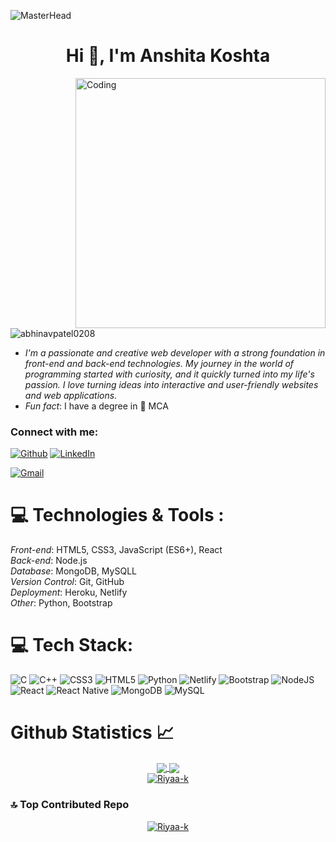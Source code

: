 

<!--![MasterHead](https://user-images.githubusercontent.com/65373279/148280039-301b677b-74e7-49f8-af75-15e7c9253d74.png)-->
![MasterHead](https://i.redd.it/bpxxqqvps4h91.gif)

<h1 align="center">Hi 👋, I'm Anshita Koshta</h1>
<!-- <h3 align="center">A passionate Web developer from India</h3> -->
<img align="right" alt="Coding" width="400" src="https://camo.githubusercontent.com/691cdc5f9c4dc0e88650b97d480af9237d9422963bd1184f95e00087d3aa8bbd/68747470733a2f2f692e696d6775722e636f6d2f72486c456444712e676966">

<p align="left"> <img src="https://komarev.com/ghpvc/?username=abhinavpatel0208&label=Profile%20views&color=0e75b6&style=flat" alt="abhinavpatel0208" /> </p>

- *I'm a passionate and creative web developer with a strong foundation in front-end and back-end technologies. My journey in the world of programming started with curiosity, and it quickly turned into my life's passion. I love turning ideas into interactive and user-friendly websites and web applications.*
- *Fun fact*: I have a degree in 👷 MCA 

<h3 align="left">Connect with me:</h3>

[![Github](https://img.shields.io/badge/-Github-333?style=flat&logo=Github&logoColor=white)](https://github.com/Riyaa-k)
[![LinkedIn](https://img.shields.io/badge/LinkedIn-%230077B5.svg?logo=linkedin&logoColor=white)](https://www.linkedin.com/in/anshitakoshta/)

[![Gmail](https://img.shields.io/badge/-Gmail-c14438?style=flat&logo=Gmail&logoColor=white)](mailto:anshitakoshta28@gmail.com)


# 💻 Technologies & Tools :
*Front-end*: HTML5, CSS3, JavaScript (ES6+), React <Br/>
*Back-end*: Node.js <Br/>
*Database*: MongoDB, MySQLL <Br/>
*Version Control*: Git, GitHub <Br/>
*Deployment*: Heroku, Netlify <Br/>
*Other*: Python, Bootstrap <Br/>

# 💻 Tech Stack:
![C](https://img.shields.io/badge/c-%2300599C.svg?style=for-the-badge&logo=c&logoColor=white) ![C++](https://img.shields.io/badge/c++-%2300599C.svg?style=for-the-badge&logo=c%2B%2B&logoColor=white) ![CSS3](https://img.shields.io/badge/css3-%231572B6.svg?style=for-the-badge&logo=css3&logoColor=white) ![HTML5](https://img.shields.io/badge/html5-%23E34F26.svg?style=for-the-badge&logo=html5&logoColor=white) ![Python](https://img.shields.io/badge/python-3670A0?style=for-the-badge&logo=python&logoColor=ffdd54) ![Netlify](https://img.shields.io/badge/netlify-%23000000.svg?style=for-the-badge&logo=netlify&logoColor=#00C7B7) ![Bootstrap](https://img.shields.io/badge/bootstrap-%23563D7C.svg?style=for-the-badge&logo=bootstrap&logoColor=white) ![NodeJS](https://img.shields.io/badge/node.js-6DA55F?style=for-the-badge&logo=node.js&logoColor=white) ![React](https://img.shields.io/badge/react-%2320232a.svg?style=for-the-badge&logo=react&logoColor=%2361DAFB) ![React Native](https://img.shields.io/badge/react_native-%2320232a.svg?style=for-the-badge&logo=react&logoColor=%2361DAFB) ![MongoDB](https://img.shields.io/badge/MongoDB-%234ea94b.svg?style=for-the-badge&logo=mongodb&logoColor=white) ![MySQL](https://img.shields.io/badge/mysql-%2300f.svg?style=for-the-badge&logo=mysql&logoColor=white) 



# Github Statistics 📈

<div align="center"> 
     <a href="">
      <img align="center" src="https://github-readme-stats-sigma-five.vercel.app/api?username=Riyaa-k&show_icons=true&include_all_commits=true&count_private=true&theme=react&line_height=40" />
    </a>
    <a href="">
      <img align="center" src="https://github-readme-stats.vercel.app/api/top-langs/?username=Riyaa-k&show_icons=true&locale=en&layout=compact&theme=react&line_height=40&hide=css"/>
    </a>
</div>

<div align="center">
  <a href="">
    <img align="center" src="https://github-readme-streak-stats.herokuapp.com/?user=Riyaa-k&theme=react&line_height=40&hide=css" alt="Riyaa-k" />
  </a>
</div>

<!--
<p><img align="left" src="https://github-readme-stats.vercel.app/api/top-langs?username=abhinavpatel0208&show_icons=true&locale=en&layout=compact" alt="abhinavpatel0208" /></p>

<p>&nbsp;<img align="center" src="https://github-readme-stats.vercel.app/api?username=abhinavpatel0208&show_icons=true&locale=en" alt="abhinavpatel0208" /></p> -->

<!--<p><img align="center" src="https://github-readme-streak-stats.herokuapp.com/?user=abhinavpatel0208&" alt="abhinavpatel0208" /></p>-->

### 🔝 Top Contributed Repo
<!--![](https://github-contributor-stats.vercel.app/api?username=abhinavpatel0208&limit=5&theme=flat&combine_all_yearly_contributions=true)-->

<div align="center">
  <a href="">
    <img align="center" src="https://github-contributor-stats.vercel.app/api?username=Riyaa-k&limit=5&combine_all_yearly_contributions=true&theme=react&line_height=40&hide=css" alt="Riyaa-k" />
  </a>
</div>
